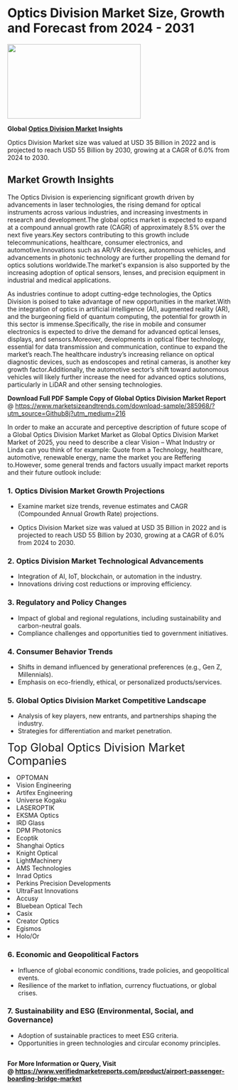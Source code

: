 <H1>Optics Division Market Size, Growth and Forecast from 2024 - 2031</H1><img class="aligncenter size-medium wp-image-584254" src="https://thirdeyenews.in/wp-content/uploads/2024/09/Global-Market-Research-300x168.jpeg" alt="" width="300" height="168" /><p><strong>Global&nbsp;<a href="https://www.marketsizeandtrends.com/download-sample/385968/?utm_source=Github8j?utm_medium=216">Optics Division Market</a> Insights</strong></p><p>Optics Division Market size was valued at USD 35 Billion in 2022 and is projected to reach USD 55 Billion by 2030, growing at a CAGR of 6.0% from 2024 to 2030.</p><p><h2>Market Growth Insights</h2> <p>The Optics Division is experiencing significant growth driven by advancements in laser technologies, the rising demand for optical instruments across various industries, and increasing investments in research and development.The global optics market is expected to expand at a compound annual growth rate (CAGR) of approximately 8.5% over the next five years.Key sectors contributing to this growth include telecommunications, healthcare, consumer electronics, and automotive.Innovations such as AR/VR devices, autonomous vehicles, and advancements in photonic technology are further propelling the demand for optics solutions worldwide.The market's expansion is also supported by the increasing adoption of optical sensors, lenses, and precision equipment in industrial and medical applications.</p> <p>As industries continue to adopt cutting-edge technologies, the Optics Division is poised to take advantage of new opportunities in the market.With the integration of optics in artificial intelligence (AI), augmented reality (AR), and the burgeoning field of quantum computing, the potential for growth in this sector is immense.Specifically, the rise in mobile and consumer electronics is expected to drive the demand for advanced optical lenses, displays, and sensors.Moreover, developments in optical fiber technology, essential for data transmission and communication, continue to expand the market’s reach.The healthcare industry’s increasing reliance on optical diagnostic devices, such as endoscopes and retinal cameras, is another key growth factor.Additionally, the automotive sector’s shift toward autonomous vehicles will likely further increase the need for advanced optics solutions, particularly in LiDAR and other sensing technologies.</p> <p><span class=""><strong>Download Full PDF Sample Copy of Global Optics Division Market Report</strong> @ <a href="https://www.marketsizeandtrends.com/download-sample/385968/?utm_source=Github8j?utm_medium=216" target="_blank">https://www.marketsizeandtrends.com/download-sample/385968/?utm_source=Github8j?utm_medium=216</a></span></p><p>In order to make an accurate and perceptive description of future scope of a Global&nbsp;Optics Division Market Market as Global&nbsp;Optics Division Market Market of 2025, you need to describe a clear Vision &ndash; What Industry or Linda can you think of for example: Quote from a Technology, healthcare, automotive, renewable energy, name the market you are Reffering to.However, some general trends and factors usually impact market reports and their future outlook include:</p><h3>1.&nbsp;<strong>Optics Division Market Growth Projections</strong></h3><ul><li>Examine market size trends, revenue estimates and CAGR (Compounded Annual Growth Rate) projections.</li><li><p>Optics Division Market size was valued at USD 35 Billion in 2022 and is projected to reach USD 55 Billion by 2030, growing at a CAGR of 6.0% from 2024 to 2030.</p></li></ul><h3>2.&nbsp;<strong>Optics Division Market Technological Advancements</strong></h3><ul><li>Integration of AI, IoT, blockchain, or automation in the industry.</li><li>Innovations driving cost reductions or improving efficiency.</li></ul><h3>3.&nbsp;<strong>Regulatory and Policy Changes</strong></h3><ul><li>Impact of global and regional regulations, including sustainability and carbon-neutral goals.</li><li>Compliance challenges and opportunities tied to government initiatives.</li></ul><h3>4.&nbsp;<strong>Consumer Behavior Trends</strong></h3><ul><li>Shifts in demand influenced by generational preferences (e.g., Gen Z, Millennials).</li><li>Emphasis on eco-friendly, ethical, or personalized products/services.</li></ul><h3>5.&nbsp;<strong>Global Optics Division Market Competitive Landscape</strong></h3><ul><li>Analysis of key players, new entrants, and partnerships shaping the industry.</li><li>Strategies for differentiation and market penetration.</li></ul><p data-pm-slice="1 1 []"><span style="color: inherit; font-family: inherit; font-size: 25px;">Top Global Optics Division Market Companies</span></p><div class="" data-test-id=""><p><li>OPTOMAN</li><li> Vision Engineering</li><li> Artifex Engineering</li><li> Universe Kogaku</li><li> LASEROPTIK</li><li> EKSMA Optics</li><li> IRD Glass</li><li> DPM Photonics</li><li> Ecoptik</li><li> Shanghai Optics</li><li> Knight Optical</li><li> LightMachinery</li><li> AMS Technologies</li><li> Inrad Optics</li><li> Perkins Precision Developments</li><li> UltraFast Innovations</li><li> Accusy</li><li> Bluebean Optical Tech</li><li> Casix</li><li> Creator Optics</li><li> Egismos</li><li> Holo/Or</li></p></div><h3>6.&nbsp;<strong>Economic and Geopolitical Factors</strong></h3><ul><li>Influence of global economic conditions, trade policies, and geopolitical events.</li><li>Resilience of the market to inflation, currency fluctuations, or global crises.</li></ul><h3>7.&nbsp;<strong>Sustainability and ESG (Environmental, Social, and Governance)</strong></h3><ul><li>Adoption of sustainable practices to meet ESG criteria.</li><li>Opportunities in green technologies and circular economy principles.</li></ul><h2><strong style="font-size: 14px;">For More Information or Query, Visit @&nbsp;</strong><a style="background-color: #ffffff; font-size: 14px;" href="https://www.marketsizeandtrends.com/report/optics-division-market/" target="_blank">https://www.verifiedmarketreports.com/product/airport-passenger-boarding-bridge-market</a></h2>